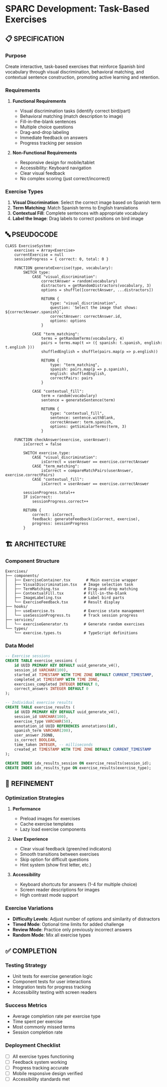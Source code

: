 # SPARC Development: Task-Based Exercises

## 📋 SPECIFICATION

### Purpose
Create interactive, task-based exercises that reinforce Spanish bird vocabulary through visual discrimination, behavioral matching, and contextual sentence construction, promoting active learning and retention.

### Requirements
1. **Functional Requirements**
   - Visual discrimination tasks (identify correct bird/part)
   - Behavioral matching (match description to image)
   - Fill-in-the-blank sentences
   - Multiple choice questions
   - Drag-and-drop labeling
   - Immediate feedback on answers
   - Progress tracking per session

2. **Non-Functional Requirements**
   - Responsive design for mobile/tablet
   - Accessibility: Keyboard navigation
   - Clear visual feedback
   - No complex scoring (just correct/incorrect)

### Exercise Types
1. **Visual Discrimination**: Select the correct image based on Spanish term
2. **Term Matching**: Match Spanish terms to English translations
3. **Contextual Fill**: Complete sentences with appropriate vocabulary
4. **Label the Image**: Drag labels to correct positions on bird image

## 🔤 PSEUDOCODE

```
CLASS ExerciseSystem:
    exercises = Array<Exercise>
    currentExercise = null
    sessionProgress = { correct: 0, total: 0 }

    FUNCTION generateExercise(type, vocabulary):
        SWITCH type:
            CASE "visual_discrimination":
                correctAnswer = random(vocabulary)
                distractors = getRandomDistractors(vocabulary, 3)
                options = shuffle([correctAnswer, ...distractors])

                RETURN {
                    type: "visual_discrimination",
                    question: `Select the image that shows: ${correctAnswer.spanish}`,
                    correctAnswer: correctAnswer.id,
                    options: options
                }

            CASE "term_matching":
                terms = getRandomTerms(vocabulary, 4)
                pairs = terms.map(t => ({ spanish: t.spanish, english: t.english }))
                shuffledEnglish = shuffle(pairs.map(p => p.english))

                RETURN {
                    type: "term_matching",
                    spanish: pairs.map(p => p.spanish),
                    english: shuffledEnglish,
                    correctPairs: pairs
                }

            CASE "contextual_fill":
                term = random(vocabulary)
                sentence = generateSentence(term)

                RETURN {
                    type: "contextual_fill",
                    sentence: sentence.withBlank,
                    correctAnswer: term.spanish,
                    options: getSimialarTerms(term, 3)
                }

    FUNCTION checkAnswer(exercise, userAnswer):
        isCorrect = false

        SWITCH exercise.type:
            CASE "visual_discrimination":
                isCorrect = userAnswer == exercise.correctAnswer
            CASE "term_matching":
                isCorrect = compareMatchPairs(userAnswer, exercise.correctPairs)
            CASE "contextual_fill":
                isCorrect = userAnswer == exercise.correctAnswer

        sessionProgress.total++
        IF isCorrect:
            sessionProgress.correct++

        RETURN {
            correct: isCorrect,
            feedback: generateFeedback(isCorrect, exercise),
            progress: sessionProgress
        }
```

## 🏗️ ARCHITECTURE

### Component Structure
```
Exercises/
├── components/
│   ├── ExerciseContainer.tsx       # Main exercise wrapper
│   ├── VisualDiscrimination.tsx   # Image selection task
│   ├── TermMatching.tsx           # Drag-and-drop matching
│   ├── ContextualFill.tsx         # Fill-in-the-blank
│   ├── ImageLabeling.tsx          # Label bird parts
│   └── ExerciseFeedback.tsx       # Result display
├── hooks/
│   ├── useExercise.ts             # Exercise state management
│   └── useSessionProgress.ts      # Track session progress
├── services/
│   └── exerciseGenerator.ts       # Generate random exercises
└── types/
    └── exercise.types.ts          # TypeScript definitions
```

### Data Model
```sql
-- Exercise sessions
CREATE TABLE exercise_sessions (
    id UUID PRIMARY KEY DEFAULT uuid_generate_v4(),
    session_id VARCHAR(100),
    started_at TIMESTAMP WITH TIME ZONE DEFAULT CURRENT_TIMESTAMP,
    completed_at TIMESTAMP WITH TIME ZONE,
    exercises_completed INTEGER DEFAULT 0,
    correct_answers INTEGER DEFAULT 0
);

-- Individual exercise results
CREATE TABLE exercise_results (
    id UUID PRIMARY KEY DEFAULT uuid_generate_v4(),
    session_id VARCHAR(100),
    exercise_type VARCHAR(50),
    annotation_id UUID REFERENCES annotations(id),
    spanish_term VARCHAR(200),
    user_answer JSONB,
    is_correct BOOLEAN,
    time_taken INTEGER, -- milliseconds
    created_at TIMESTAMP WITH TIME ZONE DEFAULT CURRENT_TIMESTAMP
);

CREATE INDEX idx_results_session ON exercise_results(session_id);
CREATE INDEX idx_results_type ON exercise_results(exercise_type);
```

## 🔧 REFINEMENT

### Optimization Strategies
1. **Performance**
   - Preload images for exercises
   - Cache exercise templates
   - Lazy load exercise components

2. **User Experience**
   - Clear visual feedback (green/red indicators)
   - Smooth transitions between exercises
   - Skip option for difficult questions
   - Hint system (show first letter, etc.)

3. **Accessibility**
   - Keyboard shortcuts for answers (1-4 for multiple choice)
   - Screen reader descriptions for images
   - High contrast mode support

### Exercise Variations
- **Difficulty Levels**: Adjust number of options and similarity of distractors
- **Timed Mode**: Optional time limits for added challenge
- **Review Mode**: Practice only previously incorrect answers
- **Random Mode**: Mix all exercise types

## ✅ COMPLETION

### Testing Strategy
- Unit tests for exercise generation logic
- Component tests for user interactions
- Integration tests for progress tracking
- Accessibility testing with screen readers

### Success Metrics
- Average completion rate per exercise type
- Time spent per exercise
- Most commonly missed terms
- Session completion rate

### Deployment Checklist
- [ ] All exercise types functioning
- [ ] Feedback system working
- [ ] Progress tracking accurate
- [ ] Mobile responsive design verified
- [ ] Accessibility standards met